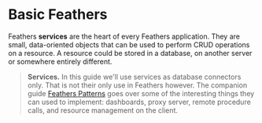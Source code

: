 # Basic Feathers

Feathers **services** are the heart of every Feathers application.
They are small, data-oriented objects that can be used to perform CRUD operations on a resource.
A resource could be stored in a database, on another server or somewhere entirely different.

> **Services.** In this guide we'll use services as database connectors only.
That is not their only use in Feathers however.
The companion guide [Feathers Patterns](todo) goes over some of the interesting things
they can used to implement:
dashboards, proxy server, remote procedure calls, and resource management on the client.